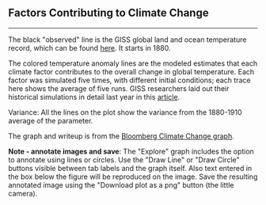 ## Factors Contributing to Climate Change
-----

The black "observed" line is the GISS global land and ocean temperature record,
which can be found [here](https://data.giss.nasa.gov/gistemp/graphs_v3/). It
starts in 1880.

The colored temperature anomaly lines are the modeled estimates that each
climate factor contributes to the overall change in global temperature. Each
factor was simulated five times, with different initial conditions; each trace
here shows the average of five runs. GISS researchers laid out their historical
simulations in detail last year in this [article](https://pubs.giss.nasa.gov/abs/mi08910y.html).

Variance: All the lines on the plot show the variance from the 1880-1910
average of the parameter.

The graph and writeup is from the [Bloomberg Climate Change graph](https://www.bloomberg.com/graphics/2015-whats-warming-the-world/).

**Note - annotate images and save**: The "Explore" graph includes the option to
annotate using lines or circles. Use the "Draw Line" or "Draw Circle" buttons
visible between tab labels and the graph itself. Also text entered in the box
below the figure will be reproduced on the image. Save the resulting annotated
image using the "Download plot as a png" button (the little camera).